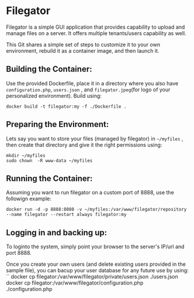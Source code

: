 # Filegator
Filegator is a simple GUI application that provides capability to upload and manage files on a server. It offers multiple tenants/users capability as well. 

This Git shares a simple set of steps to customize it to your own environment, rebuild it as a container image, and then launch it. 

## Building the Container:
Use the provided Dockerfile, place it in a directory where you also have `configuration.php`,  `users.json` , and `filegator.jpeg`(for logo of your personalized environment). 
Build using: 
```
docker build -t filegator:my -f ./Dockerfile .
```

## Preparing the Environment:
Lets say you want to store your files (managed by filegator) in `~/myfiles` , then create that directory and give it the right permissions using:
```
mkdir ~/myfiles
sudo chown  -R www-data ~/myfiles
```

## Running the Container: 
Assuming you want to run filegator on a custom port of 8888, use the followign example: 
```
docker run -d -p 8888:8080 -v ~/myfiles:/var/www/filegator/repository --name filegator --restart always filegator:my
```

## Logging in and backing up: 
To loginto the system, simply point your browser to the server's IP/url and port 8888. 

Once you create your own users (and delete existing users provided in the sample file), you can bacup your user database for any future use by using: 
``
docker cp filegator:/var/www/filegator/private/users.json ./users.json
docker cp filegator:/var/www/filegator/configuration.php ./configuration.php
```

